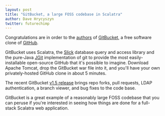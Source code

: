 ```yaml
---
layout: post
title: "GitBucket, a large FOSS codebase in Scalatra"
author: Dave Hrycyszyn
twitter: futurechimp
---
```


Congratulations are in order to the 
[authors](https://github.com/takezoe/gitbucket/graphs/contributors) of 
[GitBucket](https://github.com/takezoe/gitbucket), a free software clone of
[GitHub](https://github.com). 

GitBucket uses Scalatra, the [Slick](http://slick.typesafe.com/) database 
query and access library and the pure-Java 
[JGit](https://github.com/eclipse/jgit) implementation of git to provide the 
most easily-installable open-source GitHub that it's possible to imagine. 
Download Apache Tomcat, drop the GitBucket war file into it, and you'll have
your own privately-hosted GitHub clone in about 5 minutes.

The recent GitBucket 
[v1.5 release](https://groups.google.com/forum/#!topic/scalatra-user/OiX0WLyoVVg)
brings repo forks, pull requests, LDAP authentication, a branch viewer, and
bug fixes to the code base. 

GitBucket is a great example of a reasonably large FOSS codebase that you can
peruse if you're interested in seeing how things are done for a full-stack
Scalatra web application.
